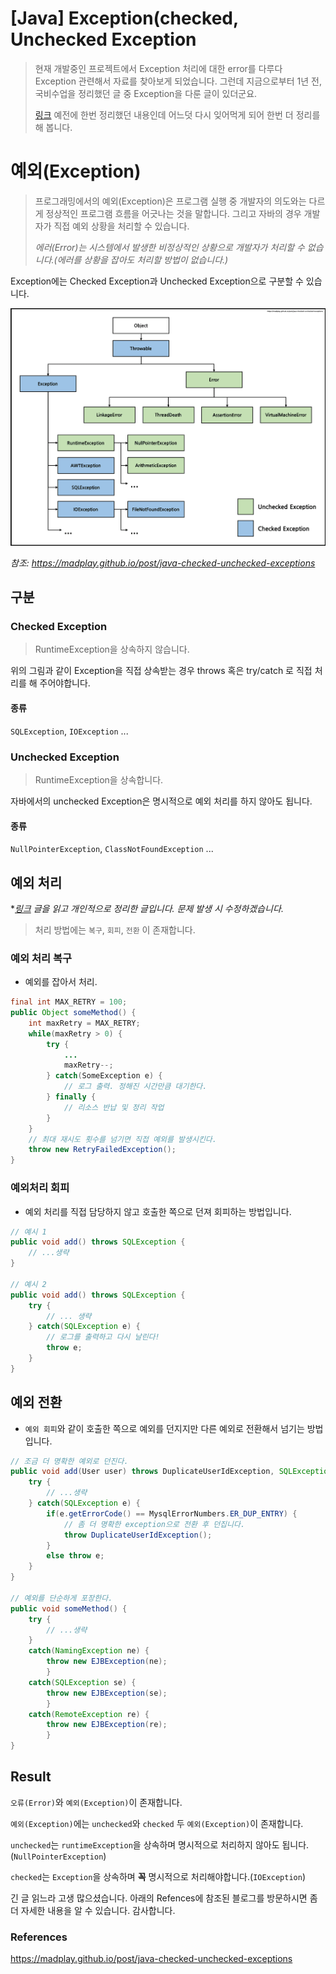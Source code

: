 # [Java] Exception(checked, Unchecked Exception

> 현재 개발중인 프로젝트에서 Exception 처리에 대한 error를 다루다 Exception 관련해서 자료를 찾아보게 되었습니다. 그런데 지금으로부터 1년 전, 국비수업을 정리했던 글 중 Exception을 다룬 글이 있더군요.
>
> [링크](https://jjam89.tistory.com/20) 예전에 한번 정리했던 내용인데 어느덧 다시 잊어먹게 되어 한번 더 정리를 해 봅니다.



# 예외(Exception)

> 프로그래밍에서의 예외(Exception)은 프로그램 실행 중 개발자의 의도와는 다르게 정상적인 프로그램 흐름을 어긋나는 것을 말합니다. 그리고 자바의 경우 개발자가 직접 예외 상황을 처리할 수 있습니다.
>
> *에러(Error)는 시스템에서 발생한 비정상적인 상황으로 개발자가 처리할 수 없습니다.(에러를 상황을 잡아도 처리할 방법이 없습니다.)*

Exception에는 Checked Exception과 Unchecked Exception으로 구분할 수 있습니다. 

![exceptions](https://raw.githubusercontent.com/KrGil/TIL/main/CS/Language/Compiler/java/Exception/Exception_1.assets/2019-03-02-java-checked-unchecked-exceptions-1.png)

*참조: https://madplay.github.io/post/java-checked-unchecked-exceptions*

## 구분

### Checked Exception

>  RuntimeException을 상속하지 않습니다.

위의 그림과 같이 Exception을 직접 상속받는 경우 throws 혹은 try/catch 로 직접 처리를 해 주어야합니다.

#### 종류

 `SQLException`, `IOException` ...



### Unchecked Exception

>  RuntimeException을 상속합니다.

자바에서의 unchecked Exception은 명시적으로 예외 처리를 하지 않아도 됩니다.

#### 종류

`NullPointerException`, `ClassNotFoundException` ...



## 예외 처리

**[링크](https://madplay.github.io/post/java-checked-unchecked-exceptions ) 글을 읽고 개인적으로 정리한 글입니다. 문제 발생 시 수정하겠습니다.*

> 처리 방법에는 `복구`, `회피`, `전환` 이 존재합니다.

### 예외 처리 복구

- 예외를 잡아서 처리. 

```java
final int MAX_RETRY = 100;
public Object someMethod() {
    int maxRetry = MAX_RETRY;
    while(maxRetry > 0) {
        try {
            ...
            maxRetry--;
        } catch(SomeException e) {
            // 로그 출력. 정해진 시간만큼 대기한다.
        } finally {
            // 리소스 반납 및 정리 작업
        }
    }
    // 최대 재시도 횟수를 넘기면 직접 예외를 발생시킨다.
    throw new RetryFailedException();
}
```



### 예외처리 회피

- 예외 처리를 직접 담당하지 않고 호출한 쪽으로 던져 회피하는 방법입니다.

```java
// 예시 1
public void add() throws SQLException {
    // ...생략
}

// 예시 2 
public void add() throws SQLException {
    try {
        // ... 생략
    } catch(SQLException e) {
        // 로그를 출력하고 다시 날린다!
        throw e;
    }
}
```



## 예외 전환

- `예외 회피`와 같이 호출한 쪽으로 예외를 던지지만 다른 예외로 전환해서 넘기는 방법입니다.

```java
// 조금 더 명확한 예외로 던진다.
public void add(User user) throws DuplicateUserIdException, SQLException {
    try {
        // ...생략
    } catch(SQLException e) {
        if(e.getErrorCode() == MysqlErrorNumbers.ER_DUP_ENTRY) {
            // 좀 더 명확한 exception으로 전환 후 던집니다.
            throw DuplicateUserIdException();
        }
        else throw e;
    }
}

// 예외를 단순하게 포장한다.
public void someMethod() {
    try {
        // ...생략
    }
    catch(NamingException ne) {
        throw new EJBException(ne);
        }
    catch(SQLException se) {
        throw new EJBException(se);
        }
    catch(RemoteException re) {
        throw new EJBException(re);
        }
}
```



## Result

`오류(Error)`와 `예외(Exception)`이 존재합니다.

`예외(Exception)`에는 `unchecked`와 `checked` 두 `예외(Exception)`이 존재합니다.

`unchecked`는 `runtimeException`을 상속하며 명시적으로 처리하지 않아도 됩니다.(`NullPointerException`)

`checked`는 `Exception`을 상속하며 **꼭** 명시적으로 처리해야합니다.(`IOException`)



긴 글 읽느라 고생 많으셨습니다. 아래의 Refences에 참조된 블로그를 방문하시면 좀 더 자세한 내용을 알 수 있습니다. 감사합니다.

### References

https://madplay.github.io/post/java-checked-unchecked-exceptions 


